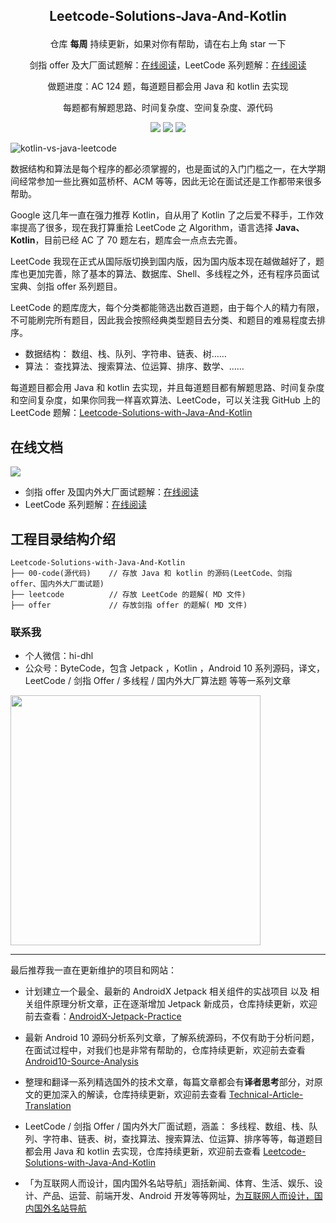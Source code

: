 ## <p align="center"> Leetcode-Solutions-Java-And-Kotlin </p>

<p align="center"> 仓库 <b>每周</b> 持续更新，如果对你有帮助，请在右上角 star 一下</p>

<p align="center">
剑指 offer 及大厂面试题解：<a href ="https://offer.hi-dhl.com">在线阅读</a>，LeetCode 系列题解：<a href ="https://leetcode.hi-dhl.com">在线阅读</a> 
</p>

<p align="center"> 做题进度：AC 124 题，每道题目都会用 Java 和 kotlin 去实现</p>

<p align="center"> 每题都有解题思路、时间复杂度、空间复杂度、源代码</p>

<p align="center">
<a href="https://github.com/hi-dhl"><img src="https://img.shields.io/badge/GitHub-HiDhl-4BC51D.svg?style=flat"></a> <img src="https://img.shields.io/badge/language-Java | Kotlin-orange.svg"/> <img src="https://img.shields.io/badge/platform-android-lightgrey.svg"/>
</p>

![kotlin-vs-java-leetcode](http://cdn.51git.cn/2020-07-16-kotlin-vs-java-leetcode.png)

数据结构和算法是每个程序的都必须掌握的，也是面试的入门门槛之一，在大学期间经常参加一些比赛如蓝桥杯、ACM 等等，因此无论在面试还是工作都带来很多帮助。

Google 这几年一直在强力推荐 Kotlin，自从用了 Kotlin 了之后爱不释手，工作效率提高了很多，现在我打算重拾 LeetCode 之 Algorithm，语言选择 **Java、Kotlin**，目前已经 AC 了 70 题左右，题库会一点点去完善。

LeetCode 我现在正式从国际版切换到国内版，因为国内版本现在越做越好了，题库也更加完善，除了基本的算法、数据库、Shell、多线程之外，还有程序员面试宝典、剑指 offer 系列题目。

LeetCode 的题库庞大，每个分类都能筛选出数百道题，由于每个人的精力有限，不可能刷完所有题目，因此我会按照经典类型题目去分类、和题目的难易程度去排序。

* 数据结构： 数组、栈、队列、字符串、链表、树……
* 算法： 查找算法、搜索算法、位运算、排序、数学、……

每道题目都会用 Java 和 kotlin 去实现，并且每道题目都有解题思路、时间复杂度和空间复杂度，如果你同我一样喜欢算法、LeetCode，可以关注我 GitHub 上的 LeetCode 题解：[Leetcode-Solutions-with-Java-And-Kotlin](https://github.com/hi-dhl/Leetcode-Solutions-with-Java-And-Kotlin)

## 在线文档

![](http://cdn.51git.cn/2020-10-04-16017884626310.jpg)

* 剑指 offer 及国内外大厂面试题解：[在线阅读](https://offer.hi-dhl.com)
* LeetCode 系列题解：[在线阅读](https://leetcode.hi-dhl.com)

## 工程目录结构介绍

```
Leetcode-Solutions-with-Java-And-Kotlin
├── 00-code(源代码)    // 存放 Java 和 kotlin 的源码(LeetCode、剑指 offer、国内外大厂面试题)
├── leetcode          // 存放 LeetCode 的题解( MD 文件)
├── offer             // 存放剑指 offer 的题解( MD 文件)
```

### 联系我

* 个人微信：hi-dhl
* 公众号：ByteCode，包含 Jetpack ，Kotlin ，Android 10 系列源码，译文，LeetCode / 剑指 Offer / 多线程 / 国内外大厂算法题 等等一系列文章

<img src='http://cdn.51git.cn/2020-10-03-wechat.png' width = 400px/>

---

最后推荐我一直在更新维护的项目和网站：

* 计划建立一个最全、最新的 AndroidX Jetpack 相关组件的实战项目 以及 相关组件原理分析文章，正在逐渐增加 Jetpack 新成员，仓库持续更新，欢迎前去查看：[AndroidX-Jetpack-Practice](https://github.com/hi-dhl/AndroidX-Jetpack-Practice)

* 最新 Android 10 源码分析系列文章，了解系统源码，不仅有助于分析问题，在面试过程中，对我们也是非常有帮助的，仓库持续更新，欢迎前去查看 [Android10-Source-Analysis](https://github.com/hi-dhl/Android10-Source-Analysis)

* 整理和翻译一系列精选国外的技术文章，每篇文章都会有**译者思考**部分，对原文的更加深入的解读，仓库持续更新，欢迎前去查看 [Technical-Article-Translation](https://github.com/hi-dhl/Technical-Article-Translation)

* LeetCode / 剑指 Offer / 国内外大厂面试题，涵盖： 多线程、数组、栈、队列、字符串、链表、树，查找算法、搜索算法、位运算、排序等等，每道题目都会用 Java 和 kotlin 去实现，仓库持续更新，欢迎前去查看 [Leetcode-Solutions-with-Java-And-Kotlin](https://github.com/hi-dhl/Leetcode-Solutions-with-Java-And-Kotlin)

* 「为互联网人而设计，国内国外名站导航」涵括新闻、体育、生活、娱乐、设计、产品、运营、前端开发、Android 开发等等网址，[为互联网人而设计，国内国外名站导航](https://site.51git.cn)
  
  
<!--
## 剑指 offer（持续更新中）

剑指 offer 涵盖了以上所有分类的题目，是面试必刷题系列之一，笔者正努力刷完所有题目，然后对每题进行分类，希望可以帮助每个求职找工作的同学。

| 题号 | 题解 | 题目地址 | Language | Difficulty |
| :-: | :-: | :-: | :-: | :-: | 
| 03 | [数组中重复的数字](https://github.com/hi-dhl/Leetcode-Solutions-with-Java-And-Kotlin/blob/master/%E5%89%91%E6%8C%87offer/0xF01%20LeetCode%E5%89%91%E6%8C%87offer%EF%BC%9A%E6%95%B0%E7%BB%84%E4%B8%AD%E9%87%8D%E5%A4%8D%E7%9A%84%E6%95%B0%E5%AD%97.md)|  [中文地址](https://leetcode-cn.com/problems/shu-zu-zhong-zhong-fu-de-shu-zi-lcof/)| Java / Kotlin | Easy |
| 04 | [二维数组中的查找](https://github.com/hi-dhl/Leetcode-Solutions-with-Java-And-Kotlin/blob/master/%E5%89%91%E6%8C%87offer/0xF04%20LeetCode%20%E5%89%91%E6%8C%87%20offer%EF%BC%9A%E4%BA%8C%E7%BB%B4%E6%95%B0%E7%BB%84%E4%B8%AD%E7%9A%84%E6%9F%A5%E6%89%BE.md)| [中文地址](https://leetcode-cn.com/problems/er-wei-shu-zu-zhong-de-cha-zhao-lcof/)| Java / Kotlin | Easy |
| 05 | [替换空格](https://github.com/hi-dhl/Leetcode-Solutions-with-Java-And-Kotlin/blob/master/%E5%89%91%E6%8C%87offer/0xF05%20LeetCode%20%E5%89%91%E6%8C%87%20offer%EF%BC%9A%E6%9B%BF%E6%8D%A2%E7%A9%BA%E6%A0%BC.md)| [中文地址](https://leetcode-cn.com/problems/ti-huan-kong-ge-lcof/)| Java / Kotlin | Easy |
| 06 | [从尾到头打印链表](https://github.com/hi-dhl/Leetcode-Solutions-with-Java-And-Kotlin/blob/master/%E5%89%91%E6%8C%87offer/0xF06%20LeetCode%20%E5%89%91%E6%8C%87%20offer%EF%BC%9A%E4%BB%8E%E5%B0%BE%E5%88%B0%E5%A4%B4%E6%89%93%E5%8D%B0%E9%93%BE%E8%A1%A8.md)| [中文地址](https://leetcode-cn.com/problems/cong-wei-dao-tou-da-yin-lian-biao-lcof/)| Java / Kotlin | Easy |
| 07 | [重建二叉树 ](https://github.com/hi-dhl/Leetcode-Solutions-with-Java-And-Kotlin/blob/master/BinaryTree(%E4%BA%8C%E5%8F%89%E6%A0%91)/0xA05%20LeetCode%E4%BA%8C%E5%8F%89%E6%A0%91%EF%BC%9A%E4%BB%8E%E5%89%8D%E5%BA%8F%E4%B8%8E%E4%B8%AD%E5%BA%8F%E9%81%8D%E5%8E%86%E5%BA%8F%E5%88%97%E6%9E%84%E9%80%A0%E4%BA%8C%E5%8F%89%E6%A0%91.md)| [中文地址](https://leetcode-cn.com/problems/zhong-jian-er-cha-shu-lcof/)| Java / Kotlin | Easy |
| 09 | [用两个栈实现队列](https://github.com/hi-dhl/Leetcode-Solutions-with-Java-And-Kotlin/blob/master/%E5%89%91%E6%8C%87offer/0xF09%20LeetCode%20%E5%89%91%E6%8C%87%20offer%EF%BC%9A%E7%94%A8%E4%B8%A4%E4%B8%AA%E6%A0%88%E5%AE%9E%E7%8E%B0%E9%98%9F%E5%88%97.md)| [中文地址](https://leetcode-cn.com/problems/yong-liang-ge-zhan-shi-xian-dui-lie-lcof/)| Java / Kotlin | Easy |
| 10-1 | [斐波那契数列](https://github.com/hi-dhl/Leetcode-Solutions-with-Java-And-Kotlin/blob/master/%E5%89%91%E6%8C%87offer/0xF10%20LeetCode%20%E5%89%91%E6%8C%87%20offer%EF%BC%9A%E6%96%90%E6%B3%A2%E9%82%A3%E5%A5%91%E6%95%B0%E5%88%97.md)| [中文地址](https://leetcode-cn.com/problems/fei-bo-na-qi-shu-lie-lcof/)| Java / Kotlin | Easy |
| 10-2 | [青蛙跳台阶问题](https://github.com/hi-dhl/Leetcode-Solutions-with-Java-And-Kotlin/blob/master/%E5%89%91%E6%8C%87offer/0xF10.2%20LeetCode%20%E5%89%91%E6%8C%87%20offer%EF%BC%9A%E9%9D%92%E8%9B%99%E8%B7%B3%E5%8F%B0%E9%98%B6%E9%97%AE%E9%A2%98.md)| [中文地址](https://leetcode-cn.com/problems/qing-wa-tiao-tai-jie-wen-ti-lcof/)| Java / Kotlin | Easy |
| 11 | [旋转数组的最小数字](https://github.com/hi-dhl/Leetcode-Solutions-with-Java-And-Kotlin/blob/master/%E5%89%91%E6%8C%87offer/0xF11%20LeetCode%20%E5%89%91%E6%8C%87%20offer%EF%BC%9A%E6%97%8B%E8%BD%AC%E6%95%B0%E7%BB%84%E7%9A%84%E6%9C%80%E5%B0%8F%E6%95%B0%E5%AD%97.md)| [中文地址](https://leetcode-cn.com/problems/xuan-zhuan-shu-zu-de-zui-xiao-shu-zi-lcof/)| Java / Kotlin | Easy |
| 12 | [矩阵中的路径](https://github.com/hi-dhl/Leetcode-Solutions-with-Java-And-Kotlin/blob/master/%E5%89%91%E6%8C%87offer/0xF12%20LeetCode%20%E5%89%91%E6%8C%87%20offer%EF%BC%9A%E7%9F%A9%E9%98%B5%E4%B8%AD%E7%9A%84%E8%B7%AF%E5%BE%84.md)| [中文地址](https://leetcode-cn.com/problems/ju-zhen-zhong-de-lu-jing-lcof/)| Java / Kotlin | Medium |
| 13 | [机器人的运动范围](https://github.com/hi-dhl/Leetcode-Solutions-with-Java-And-Kotlin/blob/master/%E5%89%91%E6%8C%87offer/0xF13%20LeetCode%20%E5%89%91%E6%8C%87%20offer%EF%BC%9A%E6%9C%BA%E5%99%A8%E4%BA%BA%E7%9A%84%E8%BF%90%E5%8A%A8%E8%8C%83%E5%9B%B4.md)| [中文地址](https://leetcode-cn.com/problems/ji-qi-ren-de-yun-dong-fan-wei-lcof/)| Java / Kotlin | Medium |
| 14-1 | [剪绳子](https://github.com/hi-dhl/Leetcode-Solutions-with-Java-And-Kotlin/blob/master/%E5%89%91%E6%8C%87offer/0xF14-1%20LeetCode%20%E5%89%91%E6%8C%87%20offer%EF%BC%9A%E5%89%AA%E7%BB%B3%E5%AD%90.md)| [中文地址](https://leetcode-cn.com/problems/jian-sheng-zi-lcof)| Java / Kotlin | Medium |
| 14-2 | [剪绳子](https://github.com/hi-dhl/Leetcode-Solutions-with-Java-And-Kotlin/blob/master/%E5%89%91%E6%8C%87offer/0xF14-2%20LeetCode%20%E5%89%91%E6%8C%87%20offer%EF%BC%9A%E5%89%AA%E7%BB%B3%E5%AD%90.md)| [中文地址](https://leetcode-cn.com/problems/jian-sheng-zi-ii-lcof/)| Java / Kotlin | Medium |
| 15 | [二进制中 1 的个数](https://github.com/hi-dhl/Leetcode-Solutions-with-Java-And-Kotlin/blob/master/%E5%89%91%E6%8C%87offer/0xF15%20LeetCode%20%E5%89%91%E6%8C%87%20offer%EF%BC%9A%E4%BA%8C%E8%BF%9B%E5%88%B6%E4%B8%AD%201%20%E7%9A%84%E4%B8%AA%E6%95%B0.md)| [中文地址](https://leetcode-cn.com/problems/er-jin-zhi-zhong-1de-ge-shu-lcof/)| Java / Kotlin | Easy |
| 16 | [数值的整数次方](https://github.com/hi-dhl/Leetcode-Solutions-with-Java-And-Kotlin/blob/master/%E5%89%91%E6%8C%87offer/0xF16%20%E5%89%91%E6%8C%87%20offer%EF%BC%9A%E6%95%B0%E5%80%BC%E7%9A%84%E6%95%B4%E6%95%B0%E6%AC%A1%E6%96%B9.md)| [中文地址](https://leetcode-cn.com/problems/shu-zhi-de-zheng-shu-ci-fang-lcof/)| Java / Kotlin | Medium |
| 17 | [打印从1到最大的n位数](https://github.com/hi-dhl/Leetcode-Solutions-with-Java-And-Kotlin/blob/master/%E5%89%91%E6%8C%87offer/0xF17%20%E5%89%91%E6%8C%87%20offer%EF%BC%9A%20%E6%89%93%E5%8D%B0%E4%BB%8E1%E5%88%B0%E6%9C%80%E5%A4%A7%E7%9A%84n%E4%BD%8D%E6%95%B0.md) | [中文地址](https://leetcode-cn.com/problems/da-yin-cong-1dao-zui-da-de-nwei-shu-lcof/)| Java / Kotlin | Easy |
| 18 | [删除链表的节点](https://github.com/hi-dhl/Leetcode-Solutions-with-Java-And-Kotlin/blob/master/%E5%89%91%E6%8C%87offer/0xF18%20%E5%89%91%E6%8C%87%20offer%EF%BC%9A%20%E5%88%A0%E9%99%A4%E9%93%BE%E8%A1%A8%E7%9A%84%E8%8A%82%E7%82%B9.md) | [中文地址](https://leetcode-cn.com/problems/shan-chu-lian-biao-de-jie-dian-lcof/)| Java / Kotlin | Easy |
| 19 | [正则表达式匹配](https://github.com/hi-dhl/Leetcode-Solutions-with-Java-And-Kotlin/blob/master/%E5%89%91%E6%8C%87offer/0xF19%20%E5%89%91%E6%8C%87%20offer%EF%BC%9A%20%E5%88%A0%E6%AD%A3%E5%88%99%E8%A1%A8%E8%BE%BE%E5%BC%8F%E5%8C%B9%E9%85%8D.md) | [中文地址](https://leetcode-cn.com/problems/zheng-ze-biao-da-shi-pi-pei-lcof/)| Java / Kotlin | Easy |
| 21 | [调整数组顺序使奇数位于偶数前面](https://github.com/hi-dhl/Leetcode-Solutions-with-Java-And-Kotlin/blob/master/%E5%89%91%E6%8C%87offer/0xF21%20%E5%89%91%E6%8C%87%20offer%EF%BC%9A%E8%B0%83%E6%95%B4%E6%95%B0%E7%BB%84%E9%A1%BA%E5%BA%8F%E4%BD%BF%E5%A5%87%E6%95%B0%E4%BD%8D%E4%BA%8E%E5%81%B6%E6%95%B0%E5%89%8D%E9%9D%A2.md) | [中文地址](https://leetcode-cn.com/problems/diao-zheng-shu-zu-shun-xu-shi-qi-shu-wei-yu-ou-shu-qian-mian-lcof)| Java / Kotlin | Easy |
| 22 | [链表中倒数第 k 个节点](https://github.com/hi-dhl/Leetcode-Solutions-with-Java-And-Kotlin/blob/master/%E5%89%91%E6%8C%87offer/0xF22%20%E5%89%91%E6%8C%87%20offer%EF%BC%9A%E9%93%BE%E8%A1%A8%E4%B8%AD%E5%80%92%E6%95%B0%E7%AC%AC%20k%20%E4%B8%AA%E8%8A%82%E7%82%B9.md) | [中文地址](https://leetcode-cn.com/problems/lian-biao-zhong-dao-shu-di-kge-jie-dian-lcof)| Java / Kotlin | Easy |
| 24 | [反转链表](https://github.com/hi-dhl/Leetcode-Solutions-with-Java-And-Kotlin/blob/master/%E5%89%91%E6%8C%87offer/0xF24%20%E5%89%91%E6%8C%87%20offer%EF%BC%9A%E5%8F%8D%E8%BD%AC%E9%93%BE%E8%A1%A8.md) | [中文地址](https://leetcode-cn.com/problems/fan-zhuan-lian-biao-lcof)| Java / Kotlin | Easy |
| 25 | [合并两个排序的链表](https://github.com/hi-dhl/Leetcode-Solutions-with-Java-And-Kotlin/blob/master/%E5%89%91%E6%8C%87offer/0xF25%20%E5%89%91%E6%8C%87%20offer%EF%BC%9A%E5%90%88%E5%B9%B6%E4%B8%A4%E4%B8%AA%E6%8E%92%E5%BA%8F%E7%9A%84%E9%93%BE%E8%A1%A8.md) | [中文地址](https://leetcode-cn.com/problems/he-bing-liang-ge-pai-xu-de-lian-biao-lcof)| Java / Kotlin | Easy |
| 26 | [树的子结构](https://github.com/hi-dhl/Leetcode-Solutions-with-Java-And-Kotlin/blob/master/%E5%89%91%E6%8C%87offer/0xF26%20%E5%89%91%E6%8C%87%20offer%EF%BC%9A%E6%A0%91%E7%9A%84%E5%AD%90%E7%BB%93%E6%9E%84.md) | [中文地址](https://leetcode-cn.com/problems/shu-de-zi-jie-gou-lcof)| Java / Kotlin | Easy |
| 27 | [二叉树的镜像](https://github.com/hi-dhl/Leetcode-Solutions-with-Java-And-Kotlin/blob/master/%E5%89%91%E6%8C%87offer/0xF27%20%E5%89%91%E6%8C%87%20offer%EF%BC%9A%E4%BA%8C%E5%8F%89%E6%A0%91%E7%9A%84%E9%95%9C%E5%83%8F.md) | [中文地址](https://leetcode-cn.com/problems/er-cha-shu-de-jing-xiang-lcof)| Java / Kotlin | Easy |
| 28 | [对称的二叉树](https://github.com/hi-dhl/Leetcode-Solutions-with-Java-And-Kotlin/blob/master/%E5%89%91%E6%8C%87offer/0xF28%20%E5%89%91%E6%8C%87%20offer%EF%BC%9A%E5%AF%B9%E7%A7%B0%E7%9A%84%E4%BA%8C%E5%8F%89%E6%A0%91.md) | [中文地址](https://leetcode-cn.com/problems/dui-cheng-de-er-cha-shu-lcof)| Java / Kotlin | Easy |

## 查找

查找：二分查找、线性查找、树结构查找、散列表查找

### 二分查找（持续更新中）

二分查找算法基本步骤：

1. 假定样本数列中的所有元素都是从小到大排列的。
2. 使用目标元素与样本数列中的中间元素进行大小的比较。
3. 若目标元素等于中间元素，则表示查找成功。
4. 若目标元素小于中间元素，则去中间元素的左侧进行查找，重复步骤 2。
5. 若目标元素大于中间元素，则去中间元素的右侧进行查找，重复步骤 2。
6. 直到与所有该比较的元素比较完毕依然不相等，则表示查找失败。

| 题号 | 题解 | 题目地址 | Language | Difficulty |
| :-: | :-:  |   :-:  |   :-:    |   :-:      |
| 367 | [Valid Perfect Square<br/>有效的完全平方数](https://github.com/hi-dhl/Leetcode-Solutions-with-Java-And-Kotlin/blob/master/binarySearch(%E4%BA%8C%E5%88%86%E6%9F%A5%E6%89%BE)/0xC01%20LeetCode%E4%BA%8C%E5%88%86%E6%9F%A5%E6%89%BE%EF%BC%9A%E6%9C%89%E6%95%88%E7%9A%84%E5%AE%8C%E5%85%A8%E5%B9%B3%E6%96%B9%E6%95%B0.md)| [英文地址](https://leetcode.com/problems/valid-perfect-square/) / [中文地址](https://leetcode-cn.com/problems/valid-perfect-square/)| Java / Kotlin | Easy |
| 69 | [Sqrt(x)<br/>X的平方根](https://github.com/hi-dhl/Leetcode-Solutions-with-Java-And-Kotlin/blob/master/binarySearch(%E4%BA%8C%E5%88%86%E6%9F%A5%E6%89%BE)/0xC02%20LeetCode%E4%BA%8C%E5%88%86%E6%9F%A5%E6%89%BE%EF%BC%9AX%E7%9A%84%E5%B9%B3%E6%96%B9%E6%A0%B9.md)| [英文地址](https://leetcode.com/problems/sqrtx/) / [中文地址](https://leetcode-cn.com/problems/sqrtx/)| Java / Kotlin | Easy |
| 744 | [Find Smallest Letter Greater Than Target<br/>寻找比目标字母大的最小字母](https://github.com/hi-dhl/Leetcode-Solutions-with-Java-And-Kotlin/blob/master/binarySearch(%E4%BA%8C%E5%88%86%E6%9F%A5%E6%89%BE)/0xC03%20LeetCode%E4%BA%8C%E5%88%86%E6%9F%A5%E6%89%BE%EF%BC%9A%E5%AF%BB%E6%89%BE%E6%AF%94%E7%9B%AE%E6%A0%87%E5%AD%97%E6%AF%8D%E5%A4%A7%E7%9A%84%E6%9C%80%E5%B0%8F%E5%AD%97%E6%AF%8D.md)| [英文地址](https://leetcode.com/problems/find-smallest-letter-greater-than-target/) / [中文地址](https://leetcode-cn.com/problems/find-smallest-letter-greater-than-target/)| Java / Kotlin | Easy |
| 11(offer) | [旋转数组的最小数字](https://github.com/hi-dhl/Leetcode-Solutions-with-Java-And-Kotlin/blob/master/%E5%89%91%E6%8C%87offer/0xF11%20LeetCode%20%E5%89%91%E6%8C%87%20offer%EF%BC%9A%E6%97%8B%E8%BD%AC%E6%95%B0%E7%BB%84%E7%9A%84%E6%9C%80%E5%B0%8F%E6%95%B0%E5%AD%97.md)| [中文地址](https://leetcode-cn.com/problems/xuan-zhuan-shu-zu-de-zui-xiao-shu-zi-lcof/)| Java / Kotlin | Easy |


### 线性查找（持续更新中）

从前往后依次对比需要查找的数据，如果找到对应的元素，则返回元素的位置。

   1. 使用目标元素与样本数列中的第一个元素起依次比较大小;
   2. 若找到与目标元素相等的元素，则表示查找成功；  
   3. 若目标元素与样本数列的所有元素比较完毕也没有找到相等的元素，则表示查找失败。

| 题号 | 题解 | 题目地址 | Language | Difficulty |
| :-: | :-:  |   :-:  |   :-:    |   :-:      |
| 04(offer) | [二维数组中的查找](https://github.com/hi-dhl/Leetcode-Solutions-with-Java-And-Kotlin/blob/master/%E5%89%91%E6%8C%87offer/0xF04%20LeetCode%20%E5%89%91%E6%8C%87%20offer%EF%BC%9A%E4%BA%8C%E7%BB%B4%E6%95%B0%E7%BB%84%E4%B8%AD%E7%9A%84%E6%9F%A5%E6%89%BE.md)| [中文地址](https://leetcode-cn.com/problems/er-wei-shu-zu-zhong-de-cha-zhao-lcof/)| Java / Kotlin | Easy |

# 二叉树（持续更新中）

**完全二叉树：** 若二叉树的高度是h，除第h层之外，其他（1~h-1）层的节点数都达到了最大个数，并且第h层的节点都连续的集中在最左边。想到点什么没？实际上，完全二叉树和堆联系比较紧密哈~~~

**满二叉树：** 除最后一层外，每一层上的所有节点都有两个子节点，最后一层都是叶子节点。

**哈夫曼树：** 给定n个权值作为n的叶子结点，构造一棵二叉树，若带权路径长度达到最小，称这样的二叉树为最优二叉树，也称为哈夫曼树(Huffman tree)。

**二叉排序树：** 又称二叉查找树（Binary Search Tree），亦称二叉搜索树。二叉排序树或者是一棵空树，或者是具有下列性质的二叉树：

* 若左子树不空，则左子树上所有结点的值均小于它的根结点的值；
* 若右子树不空，则右子树上所有结点的值均大于或等于它的根结点的值；
* 左、右子树也分别为二叉排序树；
* 没有键值相等的节点

二分查找的时间复杂度是O(log(n))，最坏情况下的时间复杂度是O(n)（相当于顺序查找）

**平衡二叉树：** 又称 AVL 树。平衡二叉树是二叉搜索树的进化版，所谓平衡二叉树指的是，左右两个子树的高度差的绝对值不超过 1。

**红黑树：** 红黑树是每个节点都带颜色的树，节点颜色或是红色或是黑色，红黑树是一种查找树。红黑树有一个重要的性质，从根节点到叶子节点的最长的路径不多于最短的路径的长度的两倍。对于红黑树，插入，删除，查找的复杂度都是O（log N）。

| 题号 | 题解 | 题目地址 | Language | Difficulty |
| :-: | :-: | :-: | :-: | :-: |
| 144 | [Binary Tree Preorder Traversal<br/>二叉树前序遍历](https://github.com/hi-dhl/Leetcode-Solutions-with-Java-And-Kotlin/blob/master/BinaryTree(%E4%BA%8C%E5%8F%89%E6%A0%91)/0xA01%20LeetCode%E4%BA%8C%E5%8F%89%E6%A0%91%EF%BC%9A%20%E5%89%8D%E5%BA%8F%E9%81%8D%E5%8E%86.md)| [英文地址](https://leetcode.com/problems/binary-tree-preorder-traversal/) / [中文地址](https://leetcode-cn.com/problems/binary-tree-preorder-traversal/)| Java / Kotlin | Medium |
| 94 | [Binary Tree Inorder Traversal<br/>二叉树中序遍历](https://github.com/hi-dhl/Leetcode-Solutions-with-Java-And-Kotlin/blob/master/BinaryTree(%E4%BA%8C%E5%8F%89%E6%A0%91)/0xA02%20LeetCode%E4%BA%8C%E5%8F%89%E6%A0%91%EF%BC%9A%E4%B8%AD%E5%BA%8F%E9%81%8D%E5%8E%86.md) | [英文地址](https://leetcode.com/problems/binary-tree-inorder-traversal/) / [中文地址](https://leetcode-cn.com/problems/binary-tree-inorder-traversal/) | Java / Kotlin | Medium |
| 145 | [Binary Tree Postorder Traversal<br/>二叉树后序遍历](https://github.com/hi-dhl/Leetcode-Solutions-with-Java-And-Kotlin/blob/master/BinaryTree(%E4%BA%8C%E5%8F%89%E6%A0%91)/0xA03%20LeetCode%E4%BA%8C%E5%8F%89%E6%A0%91%EF%BC%9A%E5%90%8E%E5%BA%8F%E9%81%8D%E5%8E%86.md) | [英文地址](https://leetcode.com/problems/binary-tree-postorder-traversal/) / [中文地址](https://leetcode.com-cn/problems/binary-tree-postorder-traversal/) | Java / Kotlin | Medium |
| 145 | [Binary Tree Level Order Traversal<br/>二叉树层次遍历](https://github.com/hi-dhl/Leetcode-Solutions-with-Java-And-Kotlin/blob/master/BinaryTree(%E4%BA%8C%E5%8F%89%E6%A0%91)/0xA04%20LeetCode%E4%BA%8C%E5%8F%89%E6%A0%91%EF%BC%9A%E5%B1%82%E6%AC%A1%E9%81%8D%E5%8E%86.md) | [英文地址](https://leetcode.com/problems/binary-tree-level-order-traversal/) / [中文地址](https://leetcode-cn.com/problems/binary-tree-level-order-traversal/) | Java / Kotlin | Medium |
| 107 | [Binary Tree Level Order Traversal II<br/>自下而上分层遍历](https://github.com/hi-dhl/Leetcode-Solutions-with-Java-And-Kotlin/blob/master/BinaryTree(%E4%BA%8C%E5%8F%89%E6%A0%91)/0xA09%20LeetCode%E4%BA%8C%E5%8F%89%E6%A0%91%EF%BC%9A%E8%87%AA%E4%B8%8B%E8%80%8C%E4%B8%8A%E5%88%86%E5%B1%82%E9%81%8D%E5%8E%86.md) | [英文地址](https://leetcode.com/problems/binary-tree-level-order-traversal-ii/) / [中文地址](https://leetcode-cn.com/problems/binary-tree-level-order-traversal-ii/) | Java / Kotlin | Easy |
| 105 | [Construct Binary Tree from Preorder and Inorder Traversal<br/>从前序与中序遍历序列构造二叉树](https://github.com/hi-dhl/Leetcode-Solutions-with-Java-And-Kotlin/blob/master/BinaryTree(%E4%BA%8C%E5%8F%89%E6%A0%91)/0xA05%20LeetCode%E4%BA%8C%E5%8F%89%E6%A0%91%EF%BC%9A%E4%BB%8E%E5%89%8D%E5%BA%8F%E4%B8%8E%E4%B8%AD%E5%BA%8F%E9%81%8D%E5%8E%86%E5%BA%8F%E5%88%97%E6%9E%84%E9%80%A0%E4%BA%8C%E5%8F%89%E6%A0%91.md) | [英文地址](https://leetcode.com/problems/construct-binary-tree-from-preorder-and-inorder-traversal/) / [中文地址](https://leetcode-cn.com/problems/construct-binary-tree-from-preorder-and-inorder-traversal/) | Java / Kotlin | Medium |
| 104 | [Maximum Depth of Binary Tree<br/>计算二叉树的最大深度 ](https://github.com/hi-dhl/Leetcode-Solutions-with-Java-And-Kotlin/blob/master/BinaryTree(%E4%BA%8C%E5%8F%89%E6%A0%91)/0xA06%20LeetCode%E4%BA%8C%E5%8F%89%E6%A0%91%EF%BC%9A%E8%AE%A1%E7%AE%97%E4%BA%8C%E5%8F%89%E6%A0%91%E7%9A%84%E6%9C%80%E5%A4%A7%E6%B7%B1%E5%BA%A6.md) | [英文地址](https://leetcode.com/problems/maximum-depth-of-binary-tree/) / [中文地址](https://leetcode-cn.com/problems/maximum-depth-of-binary-tree/) | Java / Kotlin | Easy |
| 111 | [Minimum Depth of Binary Tree<br/>计算二叉树的最小深度](https://github.com/hi-dhl/Leetcode-Solutions-with-Java-And-Kotlin/blob/master/BinaryTree(%E4%BA%8C%E5%8F%89%E6%A0%91)/0xA07%20LeetCode%E4%BA%8C%E5%8F%89%E6%A0%91%EF%BC%9A%E8%AE%A1%E7%AE%97%E4%BA%8C%E5%8F%89%E6%A0%91%E7%9A%84%E6%9C%80%E5%B0%8F%E6%B7%B1%E5%BA%A6.md) | [英文地址](https://leetcode.com/problems/minimum-depth-of-binary-tree/) / [中文地址](https://leetcode-cn.com/problems/minimum-depth-of-binary-tree/) | Java / Kotlin | Easy |
| 110 | [Balanced Binary Tree<br/>判断二叉树是不是平衡二叉树](https://github.com/hi-dhl/Leetcode-Solutions-with-Java-And-Kotlin/blob/master/BinaryTree(%E4%BA%8C%E5%8F%89%E6%A0%91)/0xA08%20LeetCode%E4%BA%8C%E5%8F%89%E6%A0%91%EF%BC%9A%E5%88%A4%E6%96%AD%E4%BA%8C%E5%8F%89%E6%A0%91%E6%98%AF%E4%B8%8D%E6%98%AF%E5%B9%B3%E8%A1%A1%E4%BA%8C%E5%8F%89%E6%A0%91.md) | [英文地址](https://leetcode.com/problems/balanced-binary-tree/) / [中文地址](https://leetcode-cn.com/problems/balanced-binary-tree/) | Java / Kotlin | Easy |
| 222 | [Count Complete Tree Nodes<br/>求二叉树中的节点个数](https://github.com/hi-dhl/Leetcode-Solutions-with-Java-And-Kotlin/blob/master/BinaryTree(%E4%BA%8C%E5%8F%89%E6%A0%91)/0xA10%20LeetCode%E4%BA%8C%E5%8F%89%E6%A0%91%EF%BC%9A%E6%B1%82%E4%BA%8C%E5%8F%89%E6%A0%91%E4%B8%AD%E7%9A%84%E8%8A%82%E7%82%B9%E4%B8%AA%E6%95%B0.md) | [英文地址](https://leetcode.com/problems/count-complete-tree-nodes/) / [中文地址](https://leetcode-cn.com/problems/count-complete-tree-nodes/) | Java / Kotlin | Medium |
| 100 | [same-tree<br/>判断两棵二叉树是否结构相同](https://github.com/hi-dhl/Leetcode-Solutions-with-Java-And-Kotlin/blob/master/BinaryTree(%E4%BA%8C%E5%8F%89%E6%A0%91)/0xA11%20LeetCode%E4%BA%8C%E5%8F%89%E6%A0%91%EF%BC%9A%E5%88%A4%E6%96%AD%E4%B8%A4%E6%A3%B5%E4%BA%8C%E5%8F%89%E6%A0%91%E6%98%AF%E5%90%A6%E7%BB%93%E6%9E%84%E7%9B%B8%E5%90%8C.md) | [英文地址](https://leetcode.com/problems/same-tree/) / [中文地址](https://leetcode-cn.com/problems/same-tree/) | Java / Kotlin | Easy |
| 07(offer) | [重建二叉树 ](https://github.com/hi-dhl/Leetcode-Solutions-with-Java-And-Kotlin/blob/master/BinaryTree(%E4%BA%8C%E5%8F%89%E6%A0%91)/0xA05%20LeetCode%E4%BA%8C%E5%8F%89%E6%A0%91%EF%BC%9A%E4%BB%8E%E5%89%8D%E5%BA%8F%E4%B8%8E%E4%B8%AD%E5%BA%8F%E9%81%8D%E5%8E%86%E5%BA%8F%E5%88%97%E6%9E%84%E9%80%A0%E4%BA%8C%E5%8F%89%E6%A0%91.md)| [中文地址](https://leetcode-cn.com/problems/zhong-jian-er-cha-shu-lcof/)| Java / Kotlin | Easy |


## 线性表

线性表：数组、链表、栈、队列等等

### 数组以及数字（持续更新中）

| 题号 | 题解 | 题目地址 | Language | Difficulty |
| :-: | :-:  |   :-:  |   :-:    |   :-:      | 
| 01 | [拿硬币](https://github.com/hi-dhl/Leetcode-Solutions-with-Java-And-Kotlin/blob/master/Array(%E6%95%B0%E7%BB%84)/0xB01%20LeetCode%E6%95%B0%E7%BB%84%EF%BC%9A2020%20%E5%8A%9B%E6%89%A3%E6%9D%AF%EF%BC%9A%E6%8B%BF%E7%A1%AC%E5%B8%81.md)|  [中文地址](https://leetcode-cn.com/contest/season/2020-spring/problems/na-ying-bi/)| Java / Kotlin | Easy |
| 167 | [Two Sum II - Input array is sorted<br/>两数之和2 - 输入数组有序](https://github.com/hi-dhl/Leetcode-Solutions-with-Java-And-Kotlin/blob/master/Array(%E6%95%B0%E7%BB%84)/0xB02%20LeetCode%E6%95%B0%E7%BB%84%EF%BC%9A%E4%B8%A4%E6%95%B0%E4%B9%8B%E5%92%8C2%20-%20%E8%BE%93%E5%85%A5%E6%95%B0%E7%BB%84%E6%9C%89%E5%BA%8F.md)| [英文地址](https://leetcode.com/problems/two-sum-ii-input-array-is-sorted/) / [中文地址](https://leetcode-cn.com/problems/two-sum-ii-input-array-is-sorted/)| Java / Kotlin | Easy |
| 10-1(offer) | [斐波那契数列](https://github.com/hi-dhl/Leetcode-Solutions-with-Java-And-Kotlin/blob/master/%E5%89%91%E6%8C%87offer/0xF10%20LeetCode%20%E5%89%91%E6%8C%87%20offer%EF%BC%9A%E6%96%90%E6%B3%A2%E9%82%A3%E5%A5%91%E6%95%B0%E5%88%97.md)| [中文地址](https://leetcode-cn.com/problems/fei-bo-na-qi-shu-lie-lcof/)| Java / Kotlin | Easy |
| 10-2(offer) | [青蛙跳台阶问题](https://github.com/hi-dhl/Leetcode-Solutions-with-Java-And-Kotlin/blob/master/%E5%89%91%E6%8C%87offer/0xF10.2%20LeetCode%20%E5%89%91%E6%8C%87%20offer%EF%BC%9A%E9%9D%92%E8%9B%99%E8%B7%B3%E5%8F%B0%E9%98%B6%E9%97%AE%E9%A2%98.md)| [中文地址](https://leetcode-cn.com/problems/qing-wa-tiao-tai-jie-wen-ti-lcof/)| Java / Kotlin | Easy |

### 链表（持续更新中）

链表：单链表、双向链表、循环链表、双向循环链表、静态链表

| 题号 | 题解 | 题目地址 | Language | Difficulty |
| :-: | :-: | :-: | :-: | :-: |
| 06(offer) | [从尾到头打印链表](https://github.com/hi-dhl/Leetcode-Solutions-with-Java-And-Kotlin/blob/master/%E5%89%91%E6%8C%87offer/0xF06%20LeetCode%20%E5%89%91%E6%8C%87%20offer%EF%BC%9A%E4%BB%8E%E5%B0%BE%E5%88%B0%E5%A4%B4%E6%89%93%E5%8D%B0%E9%93%BE%E8%A1%A8.md)| [中文地址](https://leetcode-cn.com/problems/cong-wei-dao-tou-da-yin-lian-biao-lcof/)| Java / Kotlin | Easy |
| 18(offer) | [删除链表的节点](https://github.com/hi-dhl/Leetcode-Solutions-with-Java-And-Kotlin/blob/master/%E5%89%91%E6%8C%87offer/0xF18%20%E5%89%91%E6%8C%87%20offer%EF%BC%9A%20%E5%88%A0%E9%99%A4%E9%93%BE%E8%A1%A8%E7%9A%84%E8%8A%82%E7%82%B9.md) | [中文地址](https://leetcode-cn.com/problems/shan-chu-lian-biao-de-jie-dian-lcof/)| Java / Kotlin | Easy |
| 707 | [设计链表](https://github.com/hi-dhl/Leetcode-Solutions-with-Java-And-Kotlin/blob/master/LinkedList(%E9%93%BE%E8%A1%A8)/0xG01%20LeetCode%20%E9%93%BE%E8%A1%A8%EF%BC%9A%E8%AE%BE%E8%AE%A1%E9%93%BE%E8%A1%A8.md) | [英文地址](https://leetcode.com/problems/design-linked-list)  / [中文地址](https://leetcode-cn.com/problems/design-linked-list)| Java / Kotlin | Easy |
| 141 | [环形链表](https://github.com/hi-dhl/Leetcode-Solutions-with-Java-And-Kotlin/blob/master/LinkedList(%E9%93%BE%E8%A1%A8)/0xG02%20LeetCode%20%E9%93%BE%E8%A1%A8%EF%BC%9A%E7%8E%AF%E5%BD%A2%E9%93%BE%E8%A1%A8.md) | [英文地址](https://leetcode.com/problems/linked-list-cycle/)  / [中文地址](https://leetcode-cn.com/problems/linked-list-cycle/) | Java / Kotlin | Easy |
| 21(offer) | [调整数组顺序使奇数位于偶数前面](https://github.com/hi-dhl/Leetcode-Solutions-with-Java-And-Kotlin/blob/master/%E5%89%91%E6%8C%87offer/0xF21%20%E5%89%91%E6%8C%87%20offer%EF%BC%9A%E8%B0%83%E6%95%B4%E6%95%B0%E7%BB%84%E9%A1%BA%E5%BA%8F%E4%BD%BF%E5%A5%87%E6%95%B0%E4%BD%8D%E4%BA%8E%E5%81%B6%E6%95%B0%E5%89%8D%E9%9D%A2.md) | [中文地址](https://leetcode-cn.com/problems/diao-zheng-shu-zu-shun-xu-shi-qi-shu-wei-yu-ou-shu-qian-mian-lcof)| Java / Kotlin | Easy |
| 22(offer) | [链表中倒数第 k 个节点](https://github.com/hi-dhl/Leetcode-Solutions-with-Java-And-Kotlin/blob/master/%E5%89%91%E6%8C%87offer/0xF22%20%E5%89%91%E6%8C%87%20offer%EF%BC%9A%E9%93%BE%E8%A1%A8%E4%B8%AD%E5%80%92%E6%95%B0%E7%AC%AC%20k%20%E4%B8%AA%E8%8A%82%E7%82%B9.md) | [中文地址](https://leetcode-cn.com/problems/lian-biao-zhong-dao-shu-di-kge-jie-dian-lcof)| Java / Kotlin | Easy |
| 24(offer) | [反转链表](https://github.com/hi-dhl/Leetcode-Solutions-with-Java-And-Kotlin/blob/master/%E5%89%91%E6%8C%87offer/0xF24%20%E5%89%91%E6%8C%87%20offer%EF%BC%9A%E5%8F%8D%E8%BD%AC%E9%93%BE%E8%A1%A8.md) | [中文地址](https://leetcode-cn.com/problems/fan-zhuan-lian-biao-lcof)| Java / Kotlin | Easy |
| 25(offer) | [合并两个排序的链表](https://github.com/hi-dhl/Leetcode-Solutions-with-Java-And-Kotlin/blob/master/%E5%89%91%E6%8C%87offer/0xF25%20%E5%89%91%E6%8C%87%20offer%EF%BC%9A%E5%90%88%E5%B9%B6%E4%B8%A4%E4%B8%AA%E6%8E%92%E5%BA%8F%E7%9A%84%E9%93%BE%E8%A1%A8.md) | [中文地址](https://leetcode-cn.com/problems/he-bing-liang-ge-pai-xu-de-lian-biao-lcof)| Java / Kotlin | Easy |

### 栈（持续更新中）

栈：顺序栈、链式栈

| 题号 | 题解 | 题目地址 | Language | Difficulty |
| :-: | :-: | :-: | :-: | :-: |
| 09(offer) | [用两个栈实现队列](https://github.com/hi-dhl/Leetcode-Solutions-with-Java-And-Kotlin/blob/master/%E5%89%91%E6%8C%87offer/0xF09%20LeetCode%20%E5%89%91%E6%8C%87%20offer%EF%BC%9A%E7%94%A8%E4%B8%A4%E4%B8%AA%E6%A0%88%E5%AE%9E%E7%8E%B0%E9%98%9F%E5%88%97.md)| [中文地址](https://leetcode-cn.com/problems/yong-liang-ge-zhan-shi-xian-dui-lie-lcof/)| Java / Kotlin | Easy |
| 155 | [最小栈](https://github.com/hi-dhl/Leetcode-Solutions-with-Java-And-Kotlin/blob/master/stack(%E6%A0%88)/0xF01%20LeetCode%20%E6%A0%88%EF%BC%9A%E6%9C%80%E5%B0%8F%E6%A0%88.md) | [中文地址](https://leetcode-cn.com/problems/min-stack/)  / [英文地址](https://leetcode.com/problems/min-stack)  | Java / Kotlin | Easy |

## 搜索（持续更新中）

搜索：深度优先搜索、广度优先搜索

| 题号 | 题解 | 题目地址 | Language | Difficulty |
| :-: | :-: | :-: | :-: | :-: |
| 13(offer) | [机器人的运动范围](https://github.com/hi-dhl/Leetcode-Solutions-with-Java-And-Kotlin/blob/master/%E5%89%91%E6%8C%87offer/0xF13%20LeetCode%20%E5%89%91%E6%8C%87%20offer%EF%BC%9A%E6%9C%BA%E5%99%A8%E4%BA%BA%E7%9A%84%E8%BF%90%E5%8A%A8%E8%8C%83%E5%9B%B4.md)| [中文地址](https://leetcode-cn.com/problems/ji-qi-ren-de-yun-dong-fan-wei-lcof/)| Java / Kotlin | Medium |
| 200 | [岛屿数量](https://github.com/hi-dhl/Leetcode-Solutions-with-Java-And-Kotlin/blob/master/search(%E6%90%9C%E7%B4%A2)/0xE01%20LeetCode%20%E6%90%9C%E7%B4%A2%EF%BC%9A%E5%B2%9B%E5%B1%BF%E6%95%B0%E9%87%8F.md)| [中文地址](https://leetcode-cn.com/problems/number-of-islands/) / [英文地址](https://leetcode.com/problems/number-of-islands/) | Java / Kotlin | Medium |
| 279 | [完全平方数](https://github.com/hi-dhl/Leetcode-Solutions-with-Java-And-Kotlin/blob/master/search(%E6%90%9C%E7%B4%A2)/0xE02%20LeetCode%20%E6%90%9C%E7%B4%A2%EF%BC%9A%E5%AE%8C%E5%85%A8%E5%B9%B3%E6%96%B9%E6%95%B0.md) | [中文地址](https://leetcode-cn.com/problems/perfect-squares/) / [英文地址](https://leetcode.com/problems/perfect-squares/) | Java / Kotlin | Medium |


### 队列（持续更新中）

队列：普通队列、双端队列、阻塞队列、并发队列、阻塞并发队列

| 题号 | 题解 | 题目地址 | Language | Difficulty |
| :-: | :-: | :-: | :-: | :-: |
| 622 | [设计循环队列](https://github.com/hi-dhl/Leetcode-Solutions-with-Java-And-Kotlin/blob/master/queue(%E9%98%9F%E5%88%97)/0xF01%20LeetCode%20%E9%98%9F%E5%88%97%EF%BC%9A%E8%AE%BE%E8%AE%A1%E5%BE%AA%E7%8E%AF%E9%98%9F%E5%88%97.md) | [中文地址](https://leetcode-cn.com/problems/design-circular-queue/) / [英文地址](https://leetcode.com/problems/design-circular-queue/)  | Java / Kotlin | Medium |

### 动态规划（持续更新中）


| 题号 | 题解 | 题目地址 | Language | Difficulty |
| :-: | :-: | :-: | :-: | :-: |
| 12(offer) | [矩阵中的路径](https://github.com/hi-dhl/Leetcode-Solutions-with-Java-And-Kotlin/blob/master/%E5%89%91%E6%8C%87offer/0xF12%20LeetCode%20%E5%89%91%E6%8C%87%20offer%EF%BC%9A%E7%9F%A9%E9%98%B5%E4%B8%AD%E7%9A%84%E8%B7%AF%E5%BE%84.md)| [中文地址](https://leetcode-cn.com/problems/ju-zhen-zhong-de-lu-jing-lcof/)| Java / Kotlin | Medium |
| 14-1(offer) | [剪绳子](https://github.com/hi-dhl/Leetcode-Solutions-with-Java-And-Kotlin/blob/master/%E5%89%91%E6%8C%87offer/0xF14-1%20LeetCode%20%E5%89%91%E6%8C%87%20offer%EF%BC%9A%E5%89%AA%E7%BB%B3%E5%AD%90.md)| [中文地址](https://leetcode-cn.com/problems/jian-sheng-zi-lcof)| Java / Kotlin | Medium |
| 343 | [整数拆分](https://github.com/hi-dhl/Leetcode-Solutions-with-Java-And-Kotlin/blob/master/%E5%89%91%E6%8C%87offer/0xF14-1%20LeetCode%20%E5%89%91%E6%8C%87%20offer%EF%BC%9A%E5%89%AA%E7%BB%B3%E5%AD%90.md)| [英文地址](https://leetcode.com/problems/integer-break/) / [中文地址](https://leetcode-cn.com/problems/integer-break/)| Java / Kotlin | Medium |
| 14-2(offer) | [剪绳子](https://github.com/hi-dhl/Leetcode-Solutions-with-Java-And-Kotlin/blob/master/%E5%89%91%E6%8C%87offer/0xF14-2%20LeetCode%20%E5%89%91%E6%8C%87%20offer%EF%BC%9A%E5%89%AA%E7%BB%B3%E5%AD%90.md)| [中文地址](https://leetcode-cn.com/problems/jian-sheng-zi-ii-lcof/)| Java / Kotlin | Medium |
| 19(offer) | [删正则表达式匹配](https://github.com/hi-dhl/Leetcode-Solutions-with-Java-And-Kotlin/blob/master/%E5%89%91%E6%8C%87offer/0xF19%20%E5%89%91%E6%8C%87%20offer%EF%BC%9A%20%E5%88%A0%E6%AD%A3%E5%88%99%E8%A1%A8%E8%BE%BE%E5%BC%8F%E5%8C%B9%E9%85%8D.md) | [中文地址](https://leetcode-cn.com/problems/zheng-ze-biao-da-shi-pi-pei-lcof/)| Java / Kotlin | Easy |

## 位运算（持续更新中）

| 题号 | 题解 | 题目地址 | Language | Difficulty |
| :-: | :-: | :-: | :-: | :-: |
| 15(offer) | [二进制中 1 的个数](https://github.com/hi-dhl/Leetcode-Solutions-with-Java-And-Kotlin/blob/master/%E5%89%91%E6%8C%87offer/0xF15%20LeetCode%20%E5%89%91%E6%8C%87%20offer%EF%BC%9A%E4%BA%8C%E8%BF%9B%E5%88%B6%E4%B8%AD%201%20%E7%9A%84%E4%B8%AA%E6%95%B0.md)| [中文地址](https://leetcode-cn.com/problems/er-jin-zhi-zhong-1de-ge-shu-lcof/)| Java / Kotlin | Easy |
| 16(offer)  | [数值的整数次方](https://github.com/hi-dhl/Leetcode-Solutions-with-Java-And-Kotlin/blob/master/%E5%89%91%E6%8C%87offer/0xF16%20%E5%89%91%E6%8C%87%20offer%EF%BC%9A%E6%95%B0%E5%80%BC%E7%9A%84%E6%95%B4%E6%95%B0%E6%AC%A1%E6%96%B9.md)| [中文地址](https://leetcode-cn.com/problems/shu-zhi-de-zheng-shu-ci-fang-lcof/)| Java / Kotlin | Medium |
| 50  | [Pow(x, n)](https://github.com/hi-dhl/Leetcode-Solutions-with-Java-And-Kotlin/blob/master/%E5%89%91%E6%8C%87offer/0xF16%20%E5%89%91%E6%8C%87%20offer%EF%BC%9A%E6%95%B0%E5%80%BC%E7%9A%84%E6%95%B4%E6%95%B0%E6%AC%A1%E6%96%B9.md)| [中文地址](https://leetcode-cn.com/problems/shu-zhi-de-zheng-shu-ci-fang-lcof/)| Java / Kotlin | Medium |

## 字符串（持续更新中）

| 题号 | 题解 | 题目地址 | Language | Difficulty |
| :-: | :-: | :-: | :-: | :-: |
| 14  | [最长公共前缀](https://github.com/hi-dhl/Leetcode-Solutions-with-Java-And-Kotlin/blob/master/character(%E5%AD%97%E7%AC%A6%E4%B8%B2)/0xD01%20LeetCode%20%E5%AD%97%E7%AC%A6%E4%B8%B2%EF%BC%9A%E6%9C%80%E9%95%BF%E5%85%AC%E5%85%B1%E5%89%8D%E7%BC%80.md)| [中文地址](https://leetcode-cn.com/problems/longest-common-prefix/) / [英文地址](https://leetcode.com/problems/longest-common-prefix/)  | Java / Kotlin | Easy |
| 03  | [无重复字符的最长子串](https://github.com/hi-dhl/Leetcode-Solutions-with-Java-And-Kotlin/blob/master/character(%E5%AD%97%E7%AC%A6%E4%B8%B2)/0xD02%20LeetCode%20%E5%AD%97%E7%AC%A6%E4%B8%B2%EF%BC%9A%E6%97%A0%E9%87%8D%E5%A4%8D%E5%AD%97%E7%AC%A6%E7%9A%84%E6%9C%80%E9%95%BF%E5%AD%90%E4%B8%B2.md)| [中文地址](https://leetcode.com/problems/longest-substring-without-repeating-characters/)  / [英文地址](https://leetcode-cn.com/problems/longest-substring-without-repeating-characters/)   | Java / Kotlin | Medium |

## 数学（持续更新中）

| 题号 | 题解 | 题目地址 | Language | Difficulty |
| :-: | :-: | :-: | :-: | :-: |
| 17 | [打印从1到最大的n位数](https://github.com/hi-dhl/Leetcode-Solutions-with-Java-And-Kotlin/blob/master/%E5%89%91%E6%8C%87offer/0xF17%20%E5%89%91%E6%8C%87%20offer%EF%BC%9A%20%E6%89%93%E5%8D%B0%E4%BB%8E1%E5%88%B0%E6%9C%80%E5%A4%A7%E7%9A%84n%E4%BD%8D%E6%95%B0.md) | [中文地址](https://leetcode-cn.com/problems/da-yin-cong-1dao-zui-da-de-nwei-shu-lcof/)| Java / Kotlin | Easy |

## 排序（持续更新中）

排序：冒泡排序、插入排序、选择排序、希尔排序、归并排序、快速排序、堆排序

| 题号 | 题解 | 题目地址 | Language | Difficulty |
| :-: | :-: | :-: | :-: | :-: |-->

